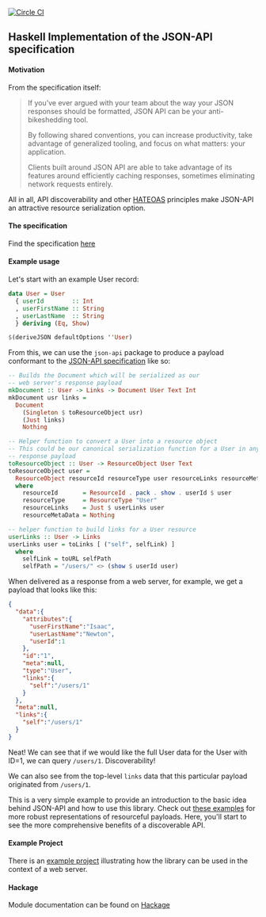 [![Circle CI](https://circleci.com/gh/toddmohney/json-api.svg?style=svg)](https://circleci.com/gh/toddmohney/json-api)

## Haskell Implementation of the JSON-API specification



#### Motivation

From the specification itself:

> If you’ve ever argued with your team about the way your JSON responses should
> be formatted, JSON API can be your anti-bikeshedding tool.
> 
> By following shared conventions, you can increase productivity, take advantage
> of generalized tooling, and focus on what matters: your application.
> 
> Clients built around JSON API are able to take advantage of its features around
> efficiently caching responses, sometimes eliminating network requests entirely.

All in all, API discoverability and other [HATEOAS](https://spring.io/understanding/HATEOAS)
principles make JSON-API an attractive resource serialization option.



#### The specification

Find the specification [here](http://jsonapi.org/)



#### Example usage

Let's start with an example User record:

```Haskell
data User = User
  { userId        :: Int
  , userFirstName :: String
  , userLastName  :: String
  } deriving (Eq, Show)

$(deriveJSON defaultOptions ''User)
```

From this, we can use the `json-api` package to produce a payload conformant
to the [JSON-API specification](http://jsonapi.org/) like so:

```Haskell
-- Builds the Document which will be serialized as our
-- web server's response payload
mkDocument :: User -> Links -> Document User Text Int
mkDocument usr links =
  Document
    (Singleton $ toResourceObject usr)
    (Just links)
    Nothing

-- Helper function to convert a User into a resource object
-- This could be our canonical serialization function for a User in any
-- response payload
toResourceObject :: User -> ResourceObject User Text
toResourceObject user =
  ResourceObject resourceId resourceType user resourceLinks resourceMetaData
  where
    resourceId       = ResourceId . pack . show . userId $ user
    resourceType     = ResourceType "User"
    resourceLinks    = Just $ userLinks user
    resourceMetaData = Nothing

-- helper function to build links for a User resource
userLinks :: User -> Links
userLinks user = toLinks [ ("self", selfLink) ]
  where
    selfLink = toURL selfPath
    selfPath = "/users/" <> (show $ userId user)
```

When delivered as a response from a web server, for example, we get a payload
that looks like this:

```JSON
{
  "data":{
    "attributes":{
      "userFirstName":"Isaac",
      "userLastName":"Newton",
      "userId":1
    },
    "id":"1",
    "meta":null,
    "type":"User",
    "links":{
      "self":"/users/1"
    }
  },
  "meta":null,
  "links":{
    "self":"/users/1"
  }
}
```

Neat! We can see that if we would like the full User data for the User with
ID=1, we can query `/users/1`. Discoverability!

We can also see from the top-level `links` data that this particular payload originated
from `/users/1`.

This is a very simple example to provide an introduction to the basic idea
behind JSON-API and how to use this library. Check out [these examples](http://jsonapi.org/examples/)
for more robust representations of resourceful payloads. Here, you'll start to
see the more comprehensive benefits of a discoverable API.



#### Example Project

There is an [example project](https://github.com/toddmohney/json-api/tree/master/example) illustrating how the library can be used in the context of a web server.



#### Hackage

Module documentation can be found on [Hackage](http://hackage.haskell.org/package/json-api)
